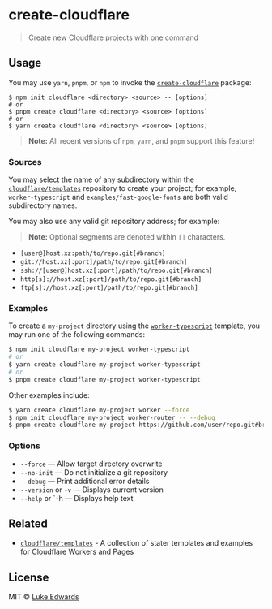 # create-cloudflare

> Create new Cloudflare projects with one command

## Usage

You may use `yarn`, `pnpm`, or `npm` to invoke the [`create-cloudflare`](https://www.npmjs.com/package/create-cloudflare) package:


```
$ npm init cloudflare <directory> <source> -- [options]
# or
$ pnpm create cloudflare <directory> <source> [options]
# or
$ yarn create cloudflare <directory> <source> [options]
```

> **Note:** All recent versions of `npm`, `yarn`, and `pnpm` support this feature!


### Sources

You may select the name of any subdirectory within the [`cloudflare/templates`](https://github.com/cloudflare/templates) repository to create your project; for example, `worker-typescript` and `examples/fast-google-fonts` are both valid subdirectory names.

You may also use any valid git repository address; for example:

> **Note:** Optional segments are denoted within `[]` characters.

- `[user@]host.xz:path/to/repo.git[#branch]`
- `git://host.xz[:port]/path/to/repo.git[#branch]`
- `ssh://[user@]host.xz[:port]/path/to/repo.git[#branch]`
- `http[s]://host.xz[:port]/path/to/repo.git[#branch]`
- `ftp[s]://host.xz[:port]/path/to/repo.git[#branch]`


### Examples

To create a `my-project` directory using the [`worker-typescript`](https://github.com/cloudflare/templates/tree/main/worker-typescript) template, you may run one of the following commands:

```sh
$ npm init cloudflare my-project worker-typescript
# or
$ yarn create cloudflare my-project worker-typescript
# or
$ pnpm create cloudflare my-project worker-typescript
```

Other examples include:

```sh
$ yarn create cloudflare my-project worker --force
$ npm init cloudflare my-project worker-router -- --debug
$ pnpm create cloudflare my-project https://github.com/user/repo.git#branch
```


### Options

* `--force` — Allow target directory overwrite
* `--no-init` — Do not initialize a git repository
* `--debug` — Print additional error details
* `--version` or `-v` — Displays current version
* `--help` or `-h — Displays help text

## Related

- [`cloudflare/templates`](https://github.com/cloudflare/templates) - A collection of stater templates and examples for Cloudflare Workers and Pages


## License

MIT © [Luke Edwards](https://lukeed.com)
